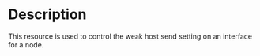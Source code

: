 # Description

This resource is used to control the weak host send setting on an interface for a node.
